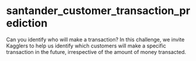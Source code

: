 # santander_customer_transaction_prediction
Can you identify who will make a transaction? In this challenge, we invite Kagglers to help us identify which customers will make a specific transaction in the future, irrespective of the amount of money transacted.
